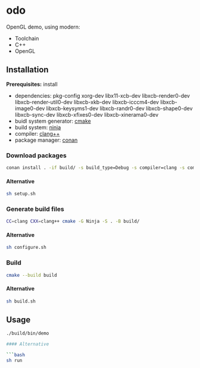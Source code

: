 # odo
OpenGL demo, using modern:
* Toolchain
* C++
* OpenGL

## Installation

**Prerequisites:** install 
* dependencies: pkg-config xorg-dev libx11-xcb-dev libxcb-render0-dev libxcb-render-util0-dev libxcb-xkb-dev libxcb-icccm4-dev libxcb-image0-dev libxcb-keysyms1-dev libxcb-randr0-dev libxcb-shape0-dev libxcb-sync-dev libxcb-xfixes0-dev libxcb-xinerama0-dev
* buidl system generator: [cmake](https://cmake.org/)
* build system: [ninja](https://ninja-build.org/)
* compiler: [clang++](https://clang.llvm.org/)
* package manager: [conan](https://conan.io/)

### Download packages

```bash
conan install . -if build/ -s build_type=Debug -s compiler=clang -s compiler.version=10 -s compiler.libcxx=libstdc++11 -e CC=clang -e CXX=clang++ -b outdated
```

#### Alternative

```bash
sh setup.sh
````

### Generate build files

```bash
CC=clang CXX=clang++ cmake -G Ninja -S . -B build/
```

#### Alternative

```bash
sh configure.sh
````

### Build

```bash
cmake --build build
```

#### Alternative

```bash
sh build.sh
````

## Usage

```bash
./build/bin/demo

#### Alternative

```bash
sh run
````
